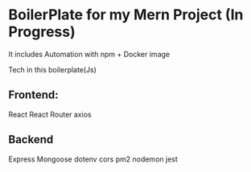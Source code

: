 # BoilerPlate for my Mern Project (In Progress)
It includes Automation with npm + Docker image 

Tech in this boilerplate(Js)
## Frontend:
React
React Router
axios
## Backend
Express
Mongoose
dotenv
cors
pm2 
nodemon
jest
